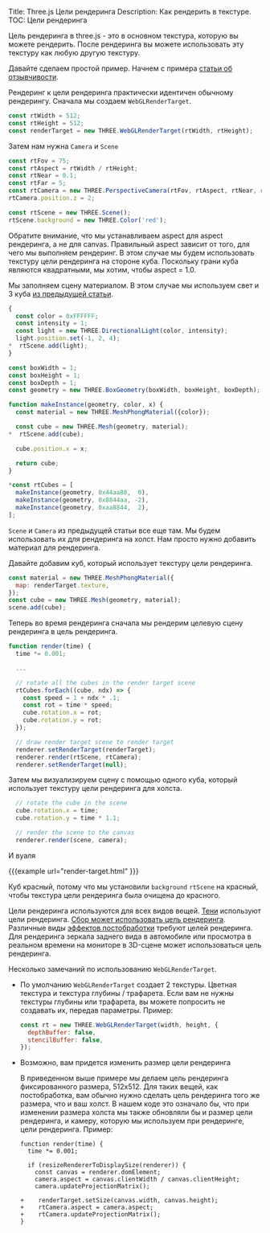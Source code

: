 Title: Three.js Цели рендеринга
Description: Как рендерить в текстуре.
TOC: Цели рендеринга

Цель рендеринга в three.js - это в основном текстура, которую вы можете рендерить. После рендеринга вы можете использовать эту текстуру как любую другую текстуру. 

Давайте сделаем простой пример. Начнем с примера [статьи об отзывчивости](responsive.html).

Рендеринг к цели рендеринга практически идентичен обычному рендерингу. Сначала мы создаем `WebGLRenderTarget`.  
```js
const rtWidth = 512;
const rtHeight = 512;
const renderTarget = new THREE.WebGLRenderTarget(rtWidth, rtHeight);
```

Затем нам нужна `Camera` и `Scene` 

```js
const rtFov = 75;
const rtAspect = rtWidth / rtHeight;
const rtNear = 0.1;
const rtFar = 5;
const rtCamera = new THREE.PerspectiveCamera(rtFov, rtAspect, rtNear, rtFar);
rtCamera.position.z = 2;

const rtScene = new THREE.Scene();
rtScene.background = new THREE.Color('red');
```

Обратите внимание, что мы устанавливаем aspect  для aspect  рендеринга, а не для canvas. Правильный aspect  зависит от того, для чего мы выполняем рендеринг. 
В этом случае мы будем использовать текстуру цели рендеринга на стороне куба. Поскольку грани куба являются квадратными, мы хотим, чтобы aspect = 1.0. 

Мы заполняем сцену материалом.  В этом случае мы используем свет и 3 куба [из предыдущей статьи](responsive.html).

```js
{
  const color = 0xFFFFFF;
  const intensity = 1;
  const light = new THREE.DirectionalLight(color, intensity);
  light.position.set(-1, 2, 4);
*  rtScene.add(light);
}

const boxWidth = 1;
const boxHeight = 1;
const boxDepth = 1;
const geometry = new THREE.BoxGeometry(boxWidth, boxHeight, boxDepth);

function makeInstance(geometry, color, x) {
  const material = new THREE.MeshPhongMaterial({color});

  const cube = new THREE.Mesh(geometry, material);
*  rtScene.add(cube);

  cube.position.x = x;

  return cube;
}

*const rtCubes = [
  makeInstance(geometry, 0x44aa88,  0),
  makeInstance(geometry, 0x8844aa, -2),
  makeInstance(geometry, 0xaa8844,  2),
];
```

`Scene` и `Camera` из предыдущей статьи все еще там. Мы будем использовать их для рендеринга на холст. Нам просто нужно добавить материал для рендеринга. 

Давайте добавим куб, который использует текстуру цели рендеринга.

```js
const material = new THREE.MeshPhongMaterial({
  map: renderTarget.texture,
});
const cube = new THREE.Mesh(geometry, material);
scene.add(cube);
```

Теперь во время рендеринга сначала мы рендерим целевую сцену рендеринга в цель рендеринга. 

```js
function render(time) {
  time *= 0.001;

  ...

  // rotate all the cubes in the render target scene
  rtCubes.forEach((cube, ndx) => {
    const speed = 1 + ndx * .1;
    const rot = time * speed;
    cube.rotation.x = rot;
    cube.rotation.y = rot;
  });

  // draw render target scene to render target
  renderer.setRenderTarget(renderTarget);
  renderer.render(rtScene, rtCamera);
  renderer.setRenderTarget(null);
```

Затем мы визуализируем сцену с помощью одного куба, который использует текстуру цели рендеринга для холста. 

```js
  // rotate the cube in the scene
  cube.rotation.x = time;
  cube.rotation.y = time * 1.1;

  // render the scene to the canvas
  renderer.render(scene, camera);
```

И вуаля 

{{{example url="render-target.html" }}}

Куб красный, потому что мы установили `background`  `rtScene` на красный, чтобы текстура цели рендеринга была очищена до красного. 

Цели рендеринга используются для всех видов вещей. [Тени](shadows.html) используют цели рендеринга. 
[Сбор может использовать цель рендеринга](picking.html). Различные виды
[эффектов постобработки](post-processing.html) требуют целей рендеринга.
Для рендеринга зеркала заднего вида в автомобиле или просмотра в реальном времени на мониторе в 3D-сцене может использоваться цель рендеринга. 

Несколько замечаний по использованию `WebGLRenderTarget`. 

* По умолчанию `WebGLRenderTarget` создает 2 текстуры. Цветная текстура и текстура глубины / трафарета. Если вам не нужны текстуры глубины или трафарета, вы можете попросить не создавать их, передав параметры. Пример: 

    ```js
    const rt = new THREE.WebGLRenderTarget(width, height, {
      depthBuffer: false,
      stencilBuffer: false,
    });
    ```

* Возможно, вам придется изменить размер цели рендеринга 

  В приведенном выше примере мы делаем цель рендеринга фиксированного размера, 512x512. Для таких вещей, как постобработка, вам обычно нужно сделать цель рендеринга того же размера, что и ваш холст. В нашем коде это означало бы, что при изменении размера холста мы также обновляли бы и размер цели рендеринга, и камеру, которую мы используем при рендеринге, цели рендеринга. Пример: 

      function render(time) {
        time *= 0.001;

        if (resizeRendererToDisplaySize(renderer)) {
          const canvas = renderer.domElement;
          camera.aspect = canvas.clientWidth / canvas.clientHeight;
          camera.updateProjectionMatrix();

      +    renderTarget.setSize(canvas.width, canvas.height);
      +    rtCamera.aspect = camera.aspect;
      +    rtCamera.updateProjectionMatrix();
      }
